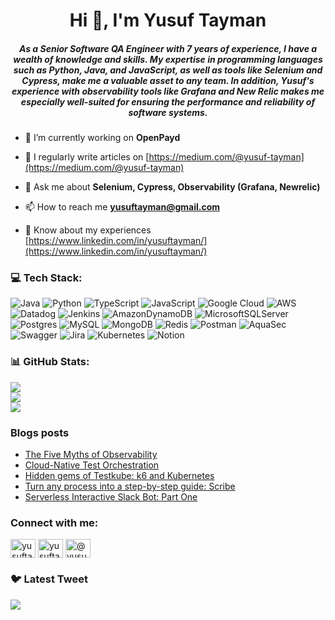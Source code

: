 <h1 align="center">Hi 👋, I'm Yusuf Tayman</h1>
<h5 align="center">As a Senior Software QA Engineer with 7 years of experience, I have a wealth of knowledge and skills. My expertise in programming languages such as Python, Java, and JavaScript, as well as tools like Selenium and Cypress, make me a valuable asset to any team. In addition, Yusuf's experience with observability tools like Grafana and New Relic makes me especially well-suited for ensuring the performance and reliability of software systems.</h3>

- 🔭 I’m currently working on **OpenPayd**

- 📝 I regularly write articles on [https://medium.com/@yusuf-tayman](https://medium.com/@yusuf-tayman)

- 💬 Ask me about **Selenium, Cypress, Observability (Grafana, Newrelic)**

- 📫 How to reach me **yusuftayman@gmail.com**

- 📄 Know about my experiences [https://www.linkedin.com/in/yusuftayman/](https://www.linkedin.com/in/yusuftayman/)

### 💻 Tech Stack:
![Java](https://img.shields.io/badge/java-%23ED8B00.svg?style=for-the-badge&logo=java&logoColor=white) ![Python](https://img.shields.io/badge/python-3670A0?style=for-the-badge&logo=python&logoColor=ffdd54) ![TypeScript](https://img.shields.io/badge/typescript-%23007ACC.svg?style=for-the-badge&logo=typescript&logoColor=white) ![JavaScript](https://img.shields.io/badge/javascript-%23323330.svg?style=for-the-badge&logo=javascript&logoColor=%23F7DF1E) ![Google Cloud](https://img.shields.io/badge/Google%20Cloud-%234285F4.svg?style=for-the-badge&logo=google-cloud&logoColor=white) ![AWS](https://img.shields.io/badge/AWS-%23FF9900.svg?style=for-the-badge&logo=amazon-aws&logoColor=white) ![Datadog](https://img.shields.io/badge/datadog-%23632CA6.svg?style=for-the-badge&logo=datadog&logoColor=white) ![Jenkins](https://img.shields.io/badge/jenkins-%232C5263.svg?style=for-the-badge&logo=jenkins&logoColor=white) ![AmazonDynamoDB](https://img.shields.io/badge/Amazon%20DynamoDB-4053D6?style=for-the-badge&logo=Amazon%20DynamoDB&logoColor=white) ![MicrosoftSQLServer](https://img.shields.io/badge/Microsoft%20SQL%20Sever-CC2927?style=for-the-badge&logo=microsoft%20sql%20server&logoColor=white) ![Postgres](https://img.shields.io/badge/postgres-%23316192.svg?style=for-the-badge&logo=postgresql&logoColor=white) ![MySQL](https://img.shields.io/badge/mysql-%2300f.svg?style=for-the-badge&logo=mysql&logoColor=white) ![MongoDB](https://img.shields.io/badge/MongoDB-%234ea94b.svg?style=for-the-badge&logo=mongodb&logoColor=white) ![Redis](https://img.shields.io/badge/redis-%23DD0031.svg?style=for-the-badge&logo=redis&logoColor=white) ![Postman](https://img.shields.io/badge/Postman-FF6C37?style=for-the-badge&logo=postman&logoColor=white) ![AquaSec](https://img.shields.io/badge/aqua-%231904DA.svg?style=for-the-badge&logo=aqua&logoColor=#0018A8) ![Swagger](https://img.shields.io/badge/-Swagger-%23Clojure?style=for-the-badge&logo=swagger&logoColor=white) ![Jira](https://img.shields.io/badge/jira-%230A0FFF.svg?style=for-the-badge&logo=jira&logoColor=white) ![Kubernetes](https://img.shields.io/badge/kubernetes-%23326ce5.svg?style=for-the-badge&logo=kubernetes&logoColor=white) ![Notion](https://img.shields.io/badge/Notion-%23000000.svg?style=for-the-badge&logo=notion&logoColor=white)
### 📊 GitHub Stats:
![](https://github-readme-stats.vercel.app/api?username=yusuf-tayman&theme=dark&hide_border=false&include_all_commits=false&count_private=false)<br/>
![](https://github-readme-streak-stats.herokuapp.com/?user=yusuf-tayman&theme=dark&hide_border=false)<br/>
![](https://github-readme-stats.vercel.app/api/top-langs/?username=yusuf-tayman&theme=dark&hide_border=false&include_all_commits=false&count_private=false&layout=compact)

### Blogs posts
<!-- BLOG-POST-LIST:START -->
- [The Five Myths of Observability](https://yusuf-tayman.medium.com/the-five-myths-of-observability-64be03ef5d28?source=rss-e2c72506ef0b------2)
- [Cloud-Native Test Orchestration](https://yusuf-tayman.medium.com/cloud-native-test-orchestration-bbf7c1ed86dc?source=rss-e2c72506ef0b------2)
- [Hidden gems of Testkube: k6 and Kubernetes](https://yusuf-tayman.medium.com/hidden-gems-of-testkube-k6-and-kubernetes-f9b17244f976?source=rss-e2c72506ef0b------2)
- [Turn any process into a step-by-step guide: Scribe](https://yusuf-tayman.medium.com/turn-any-process-into-a-step-by-step-guide-scribe-6aa82c5d2cd1?source=rss-e2c72506ef0b------2)
- [Serverless Interactive Slack Bot: Part One](https://yusuf-tayman.medium.com/serverless-interactive-slack-bot-part-one-fe2cf04445e3?source=rss-e2c72506ef0b------2)
<!-- BLOG-POST-LIST:END -->

<h3 align="left">Connect with me:</h3>
<p align="left">
<a href="https://twitter.com/yusuftayman" target="blank"><img align="center" src="https://raw.githubusercontent.com/rahuldkjain/github-profile-readme-generator/master/src/images/icons/Social/twitter.svg" alt="yusuftayman" height="30" width="40" /></a>
<a href="https://linkedin.com/in/yusuftayman" target="blank"><img align="center" src="https://raw.githubusercontent.com/rahuldkjain/github-profile-readme-generator/master/src/images/icons/Social/linked-in-alt.svg" alt="yusuftayman" height="30" width="40" /></a>
<a href="https://medium.com/@yusuf-tayman" target="blank"><img align="center" src="https://raw.githubusercontent.com/rahuldkjain/github-profile-readme-generator/master/src/images/icons/Social/medium.svg" alt="@yusuf-tayman" height="30" width="40" /></a>
</p>


### 🐦 Latest Tweet
[![](https://gtce.itsvg.in/api?username=yusuftayman)](https://github.com/VishwaGauravIn/github-twitter-card-embed)
